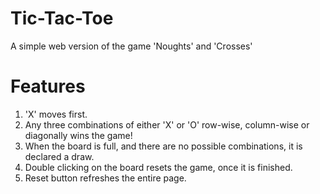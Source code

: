 # Tic-Tac-Toe

A simple web version of the game 'Noughts' and 'Crosses'

# Features

1) 'X' moves first.
2) Any three combinations of either 'X' or 'O' row-wise, column-wise or diagonally wins the game!
3) When the board is full, and there are no possible combinations, it is declared a draw.
4) Double clicking on the board resets the game, once it is finished.
5) Reset button refreshes the entire page. 
